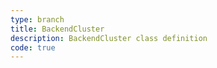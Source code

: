 ```yaml
---
type: branch
title: BackendCluster
description: BackendCluster class definition
code: true
---
```

<RedirectToFirstChild />
